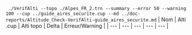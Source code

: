 ` ./VerifAlti --topo ./Alpes_FR_2.trn --summary --error 50 --warning 100 --cup ../guide_aires_securite.cup --md ../doc-reports/Altitude_Check-VerifAlti-guide_aires_securite.md`
| Nom | Alti .cup | Alti topo | Delta | Erreur/Warning |
| --- | --- | --- | --- | --- |
